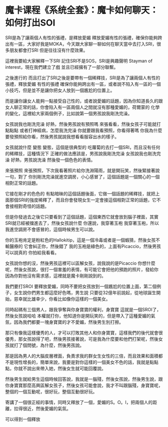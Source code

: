 # 魔卡课程《系统全套》：魔卡如何聊天：如何打出SOI

SRI是為了讓兩個人有性的張禮，是釋放愛媚 釋放愛媚有性的張禮，確保你能夠跨出有一區，大家好我是MOKA，今天跟大家聊一聊如何在聊天當中去打入SRI，很多朋友都會打SRI 但是往往沒有什麼效果。

這裡我要給大家解釋一下SRI 記住SRI不是SOS，SRI是興趣聲明 Stayman of interest，現在我們建立了戲 並且已經擁有了一部分聯繫。

之後進行的 而且打出了SRI之後是要帶有一個稀釋技，SRI是為了讓兩個人有性的張禮，釋放愛媚 有性的張禮 確保你能夠跨出有一區，或者說不陷入有一區的一個小技巧，但是並不是讓你把女人放到一個尷尬的位置上。

而是讓你讓女人能夠一點接受自己性的，或者說愛媚的話題，因為你知道長久的跟女人聊正常的話，你會陷入有一區兩個人之間就沒有那種愛媚的，荷爾蒙的 化學的變化，這裡給大家兩個例子，比如說第一個男孩說我剛洗完澡。

女孩說我也剛洗完澡 好熱，然後男孩說有預照嗎 來張看看，然後女孩子可能就打點點點 或者打神經病，怎麼我洗完澡 你就要跟我看預照，你看得著嗎 你我為什麼要發預照給你看，然後男孩就說我想看看服容出水的樣子。

女孩就說什麼 變態 變態，這個是很典型的 吃蘿蔔的去打一個SRI，而且沒有任何的稀釋技，這種情況下 正確的做法應該是，男孩說我剛洗完澡 女孩說我也剛洗完澡 好熱，男孩說洗澡 然後發一個色色的表情。

來張預照 來張預照，下次我看著照片給你洗淵陽雨，就是開玩笑，然後緊接著說一句，對了 你別剛洗完澡就進空調房，小心感冒了，這個話題是一個關心的一個相對正常的話題。

它接在剛才的色色的 有點暗昧的這個話題後面，它做一個話題的稀釋技，就把上面那個SRI的強度稀釋了，而且你會發現女生一定會接這個相對正常的話題，它不會接相對奇怪的話題。

但是你發過去之後它只要看到了這個話題，這個東西它就會放到腦子裡面，其實SRI就已經被擋進去了，然後女孩說什麼 你還說，我穿著玉袍 我穿著玉袍，所以我進空調房不會感冒的，這個時候男生可以說。

你的玉袍肯定是粉紅色的Hallokitip，這是一個冷毒或者是一個蝦猜，然後女孩不輸醫療的 它會糾正你，然後錯了 我的玉袍是綠色的，上面有Picaccio，然後男孩可以說真的 你拍給我看看。

女孩說你想的沒，然後男孩這裡可以區解女孩，說我說的是Picaccio 你想什麼呢，然後女孩說，很打一個害羞的表情，有可能它會把他的預跑的照片，發給你 因為你對他沒有需求感，這裡就是魔卡剛剛說到的。

我們要打SROI 要釋放愛媚，同時不要把女孩放到一個尷尬的位置上面，第二個例子，女生說你們男生都這麼好色嗎，男生說 只要從32億年前說起，從地球誕生開始，慈幸就比雄幸少，你看比如像你這樣的一個美女。

同時起碼有三個男人，跟我爭奪與你身寶寶的權利，身寶寶 這就是一個SROI了，然後女孩說哈哈 本權就打你，他知道你是開玩笑的，但是帶入了這種愛媚的氣氛，因為我們都要一塊身寶寶的才不愛媚，然後男生別打擦。

那只有像我這樣優秀的人，才可以打敗其他人和你身寶寶，這樣我們的後代就會很優秀，那女孩說得了吧，然後男孩接著說，可是我為什麼要和他們打架呢，然後女孩就打了個問號，為什麼，然後男孩說。

那是因為男人的大腦皮層裡面，負責求我的群女生女性的三倍，而且效果和面積都不是現性增長的，簡單來說，我要是對你這樣的一個美女不色的話，我就是點點點，你就不說出來帶入她，然後女生就可能回覆說。

然後男生就給男生這個時候回答說，我就是一腦殘，然後女孩說，然後男生說，跟你身寶寶那麼高興區解女孩子，然後女孩可能會說，我才不叫跟腦殘，身寶寶呢，整個的一個互動呢，很好玩，整個互動很好玩。

寄講了一個很正經的事情，同時又釋放了一個，愛媚的S。O。I，把兩個人的距離，拉得很近，然後愛媚的氣氛。

可以得到一個釋放